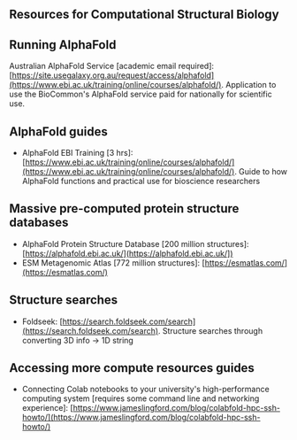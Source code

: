 ## Resources for Computational Structural Biology

## Running AlphaFold
Australian AlphaFold Service [academic email required]: [https://site.usegalaxy.org.au/request/access/alphafold](https://www.ebi.ac.uk/training/online/courses/alphafold/). Application to use the BioCommon's AlphaFold service paid for nationally for scientific use.

## AlphaFold guides
- AlphaFold EBI Training [3 hrs]: [https://www.ebi.ac.uk/training/online/courses/alphafold/](https://www.ebi.ac.uk/training/online/courses/alphafold/). Guide to how AlphaFold functions and practical use for bioscience researchers  

## Massive pre-computed protein structure databases
- AlphaFold Protein Structure Database [200 million structures]: [https://alphafold.ebi.ac.uk/](https://alphafold.ebi.ac.uk/])
- ESM Metagenomic Atlas [772 million structures]: [https://esmatlas.com/](https://esmatlas.com/)

## Structure searches 
- Foldseek: [https://search.foldseek.com/search](https://search.foldseek.com/search). Structure searches through converting 3D info -> 1D string

## Accessing more compute resources guides
- Connecting Colab notebooks to your university's high-performance computing system [requires some command line and networking experience]: [https://www.jameslingford.com/blog/colabfold-hpc-ssh-howto/](https://www.jameslingford.com/blog/colabfold-hpc-ssh-howto/) 
